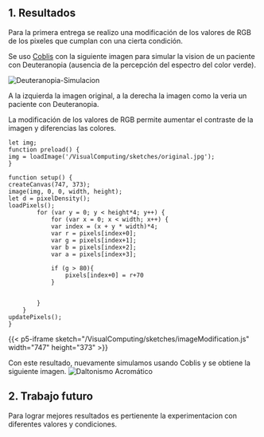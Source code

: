 ## 1. Resultados

Para la primera entrega se realizo una modificación de los valores de RGB de los pixeles que cumplan con una cierta condición.

Se uso [Coblis](https://www.color-blindness.com/coblis-color-blindness-simulator/) con la siguiente imagen para simular la vision de un paciente con Deuteranopia (ausencia de la percepción del espectro del color verde). 

![Deuteranopia-Simulacion](/VisualComputing/sketches/deuteranopia-simulation.jpg)

A la izquierda la imagen original, a la derecha la imagen como la veria un paciente con Deuteranopia.

La modificación de los valores de RGB permite aumentar el contraste de la imagen y diferencias las colores.



    let img;
    function preload() {
    img = loadImage('/VisualComputing/sketches/original.jpg');
    }

    function setup() {
    createCanvas(747, 373);
    image(img, 0, 0, width, height);
    let d = pixelDensity();
    loadPixels();
            for (var y = 0; y < height*4; y++) {
                for (var x = 0; x < width; x++) {
                var index = (x + y * width)*4;
                var r = pixels[index+0];
                var g = pixels[index+1];
                var b = pixels[index+2];
                var a = pixels[index+3];     
                
                if (g > 80){
                    pixels[index+0] = r+70
                }

                
            }
        }
    updatePixels();
    }


{{< p5-iframe sketch="/VisualComputing/sketches/imageModification.js" width="747" height="373" >}}

Con este resultado, nuevamente simulamos usando Coblis y se obtiene la siguiente imagen.
![Daltonismo Acromático](/VisualComputing/sketches/edited-simulated.jpg)


## 2. Trabajo futuro

Para lograr mejores resultados es pertienente la experimentacion con diferentes valores y condiciones.
